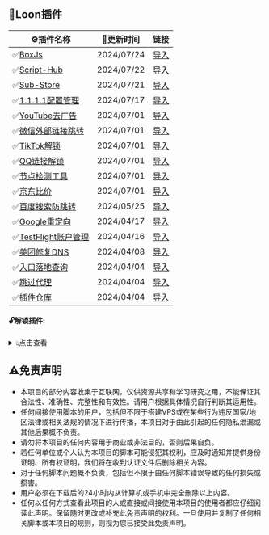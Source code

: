 ## 🎈Loon插件
| ⚙插件名称 | 📌更新时间 | 链接 |
| - | - | - |
| ✅[BoxJs](https://raw.githubusercontent.com/ydddj/proxy_tools/main/loon/plugin/boxjs.plugin) | 2024/07/24 | [导入](https://www.nsloon.com/openloon/import?plugin=https://raw.githubusercontent.com/ydddj/proxy_tools/main/loon/plugin/boxjs.plugin) |
| ✅[Script-Hub](https://raw.githubusercontent.com/ydddj/proxy_tools/main/loon/plugin/script_hub.plugin) | 2024/07/22 | [导入](https://www.nsloon.com/openloon/import?plugin=https://raw.githubusercontent.com/ydddj/proxy_tools/main/loon/plugin/script_hub.plugin) |
| ✅[Sub-Store](https://raw.githubusercontent.com/ydddj/proxy_tools/main/loon/plugin/sub_store.plugin) | 2024/07/21 | [导入](https://www.nsloon.com/openloon/import?plugin=https://raw.githubusercontent.com/ydddj/proxy_tools/main/loon/plugin/sub_store.plugin) |
| ✅[1.1.1.1配置管理](https://raw.githubusercontent.com/ydddj/proxy_tools/main/loon/plugin/1.1.1.1.plugin) | 2024/07/17 | [导入](https://www.nsloon.com/openloon/import?plugin=https://raw.githubusercontent.com/ydddj/proxy_tools/main/loon/plugin/1.1.1.1.plugin) |
| ✅[YouTube去广告](https://raw.githubusercontent.com/ydddj/proxy_tools/main/loon/plugin/youtube_remove_ads.plugin) | 2024/07/01 | [导入](https://www.nsloon.com/openloon/import?plugin=https://raw.githubusercontent.com/ydddj/proxy_tools/main/loon/plugin/youtube_remove_ads.plugin) |
| ✅[微信外部链接跳转](https://raw.githubusercontent.com/ydddj/proxy_tools/main/loon/plugin/weixin_redirect.plugin) | 2024/07/01 | [导入](https://www.nsloon.com/openloon/import?plugin=https://raw.githubusercontent.com/ydddj/proxy_tools/main/loon/plugin/weixin_redirect.plugin) |
| ✅[TikTok解锁](https://raw.githubusercontent.com/ydddj/proxy_tools/main/loon/plugin/tiktok_redirect.plugin) | 2024/07/01 | [导入](https://www.nsloon.com/openloon/import?plugin=https://raw.githubusercontent.com/ydddj/proxy_tools/main/loon/plugin/tiktok_redirect.plugin) |
| ✅[QQ链接解锁](https://raw.githubusercontent.com/ydddj/proxy_tools/main/loon/plugin/qq_redirect.plugin) | 2024/07/01 | [导入](https://www.nsloon.com/openloon/import?plugin=https://raw.githubusercontent.com/ydddj/proxy_tools/main/loon/plugin/qq_redirect.plugin) |
| ✅[节点检测工具](https://raw.githubusercontent.com/ydddj/proxy_tools/main/loon/plugin/loon_node_tool.plugin) | 2024/07/01 | [导入](https://www.nsloon.com/openloon/import?plugin=https://raw.githubusercontent.com/ydddj/proxy_tools/main/loon/plugin/loon_node_tool.plugin) |
| ✅[京东比价](https://raw.githubusercontent.com/ydddj/proxy_tools/main/loon/plugin/jd_price.plugin) | 2024/07/01 | [导入](https://www.nsloon.com/openloon/import?plugin=https://raw.githubusercontent.com/ydddj/proxy_tools/main/loon/plugin/jd_price.plugin) |
| ✅[百度搜索防跳转](https://raw.githubusercontent.com/ydddj/proxy_tools/main/loon/plugin/baidu_redirect.plugin) | 2024/05/25 | [导入](https://www.nsloon.com/openloon/import?plugin=https://raw.githubusercontent.com/ydddj/proxy_tools/main/loon/plugin/baidu_redirect.plugin) |
| ✅[Google重定向](https://raw.githubusercontent.com/ydddj/proxy_tools/main/loon/plugin/google_redirect.plugin) | 2024/04/17 | [导入](https://www.nsloon.com/openloon/import?plugin=https://raw.githubusercontent.com/ydddj/proxy_tools/main/loon/plugin/google_redirect.plugin) |
| ✅[TestFlight账户管理](https://raw.githubusercontent.com/ydddj/proxy_tools/main/loon/plugin/tf_account.plugin) | 2024/04/16 | [导入](https://www.nsloon.com/openloon/import?plugin=https://raw.githubusercontent.com/ydddj/proxy_tools/main/loon/plugin/tf_account.plugin) |
| ✅[美团修复DNS](https://raw.githubusercontent.com/ydddj/proxy_tools/main/loon/plugin/meituan_fix.plugin) | 2024/04/08 | [导入](https://www.nsloon.com/openloon/import?plugin=https://raw.githubusercontent.com/ydddj/proxy_tools/main/loon/plugin/meituan_fix.plugin) |
| ✅[入口落地查询](https://raw.githubusercontent.com/ydddj/proxy_tools/main/loon/plugin/loon_netisp.plugin) | 2024/04/04 | [导入](https://www.nsloon.com/openloon/import?plugin=https://raw.githubusercontent.com/ydddj/proxy_tools/main/loon/plugin/loon_netisp.plugin) |
| ✅[跳过代理](https://raw.githubusercontent.com/ydddj/proxy_tools/main/loon/plugin/loon_general.plugin) | 2024/04/04 | [导入](https://www.nsloon.com/openloon/import?plugin=https://raw.githubusercontent.com/ydddj/proxy_tools/main/loon/plugin/loon_general.plugin) |
| ✅[插件仓库](https://raw.githubusercontent.com/ydddj/proxy_tools/main/loon/plugin/loon_gallery.plugin) | 2024/04/04 | [导入](https://www.nsloon.com/openloon/import?plugin=https://raw.githubusercontent.com/ydddj/proxy_tools/main/loon/plugin/loon_gallery.plugin) |
#### 🔓解锁插件:
<details>
<summary>👆︎点击查看</summary>
<ul>

| 🔓插件名称 | 📌更新时间 | 链接 |
| - | - | - |
| ✅[芒果TV解锁](https://raw.githubusercontent.com/ydddj/proxy_tools/main/loon/plugin/mangguotv.plugin) | 2024/07/20 | [导入](https://www.nsloon.com/openloon/import?plugin=https://raw.githubusercontent.com/ydddj/proxy_tools/main/loon/plugin/mangguotv.plugin) |
| ✅[酷我音乐&畅听解锁](https://raw.githubusercontent.com/ydddj/proxy_tools/main/loon/plugin/kuwo.plugin) | 2024/07/18 | [导入](https://www.nsloon.com/openloon/import?plugin=https://raw.githubusercontent.com/ydddj/proxy_tools/main/loon/plugin/kuwo.plugin) |
| ✅[Documents解锁](https://raw.githubusercontent.com/ydddj/proxy_tools/main/loon/plugin/documents.plugin) | 2024/07/11 | [导入](https://www.nsloon.com/openloon/import?plugin=https://raw.githubusercontent.com/ydddj/proxy_tools/main/loon/plugin/documents.plugin) |
| ✅[网易云音乐解锁](https://raw.githubusercontent.com/ydddj/proxy_tools/main/loon/plugin/wangyiyun.plugin) | 2024/06/18 | [导入](https://www.nsloon.com/openloon/import?plugin=https://raw.githubusercontent.com/ydddj/proxy_tools/main/loon/plugin/wangyiyun.plugin) |
| ✅[Gp4o解锁](https://raw.githubusercontent.com/ydddj/proxy_tools/main/loon/plugin/gp4o.plugin) | 2024/05/19 | [导入](https://www.nsloon.com/openloon/import?plugin=https://raw.githubusercontent.com/ydddj/proxy_tools/main/loon/plugin/gp4o.plugin) |
| ✅[彩云天气解锁](https://raw.githubusercontent.com/ydddj/proxy_tools/main/loon/plugin/caiyuntianqi.plugin) | 2024/04/26 | [导入](https://www.nsloon.com/openloon/import?plugin=https://raw.githubusercontent.com/ydddj/proxy_tools/main/loon/plugin/caiyuntianqi.plugin) |
| ✅[寻简解锁](https://raw.githubusercontent.com/ydddj/proxy_tools/main/loon/plugin/xunjian.plugin) | 2024/04/08 | [导入](https://www.nsloon.com/openloon/import?plugin=https://raw.githubusercontent.com/ydddj/proxy_tools/main/loon/plugin/xunjian.plugin) |
| ✅[美图秀秀解锁](https://raw.githubusercontent.com/ydddj/proxy_tools/main/loon/plugin/meituxiuxiu.plugin) | 2024/04/08 | [导入](https://www.nsloon.com/openloon/import?plugin=https://raw.githubusercontent.com/ydddj/proxy_tools/main/loon/plugin/meituxiuxiu.plugin) |
| ✅[Adguard解锁](https://raw.githubusercontent.com/ydddj/proxy_tools/main/loon/plugin/adguard.plugin) | 2024/04/08 | [导入](https://www.nsloon.com/openloon/import?plugin=https://raw.githubusercontent.com/ydddj/proxy_tools/main/loon/plugin/adguard.plugin) |
| ✅[咪咕音乐解锁](https://raw.githubusercontent.com/ydddj/proxy_tools/main/loon/plugin/miguyinyue.plugin) | 2024/04/02 | [导入](https://www.nsloon.com/openloon/import?plugin=https://raw.githubusercontent.com/ydddj/proxy_tools/main/loon/plugin/miguyinyue.plugin) |
| ✅[GitHub解锁](https://raw.githubusercontent.com/ydddj/proxy_tools/main/loon/plugin/github.plugin) | 2024/03/24 | [导入](https://www.nsloon.com/openloon/import?plugin=https://raw.githubusercontent.com/ydddj/proxy_tools/main/loon/plugin/github.plugin) |
</ul>
</details>

## ⚠️免责声明
- 本项目的部分内容收集于互联网，仅供资源共享和学习研究之用，不能保证其合法性、准确性、完整性和有效性。请用户根据具体情况自行判断其适用性。
- 任何间接使用脚本的用户，包括但不限于搭建VPS或在某些行为违反国家/地区法律或相关法规的情况下进行传播，本项目对于由此引起的任何隐私泄漏或其他后果概不负责。
- 请勿将本项目的任何内容用于商业或非法目的，否则后果自负。
- 若任何单位或个人认为本项目的脚本可能侵犯其权利，应及时通知并提供身份证明、所有权证明，我们将在收到认证文件后删除相关内容。
- 对于任何脚本问题概不负责，包括但不限于由任何脚本错误导致的任何损失或损害。
- 用户必须在下载后的24小时内从计算机或手机中完全删除以上内容。
- 任何以任何方式查看此项目的人或直接或间接使用本项目的使用者都应仔细阅读此声明。保留随时更改或补充此免责声明的权利。一旦使用并复制了任何相关脚本或本项目的规则，则视为您已接受此免责声明。
